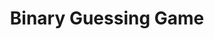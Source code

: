 ---
title: Binary Guessing Game
layout: page
description: "Try it out!"
image: assets/images/translate.jpg
nav-menu: true
---